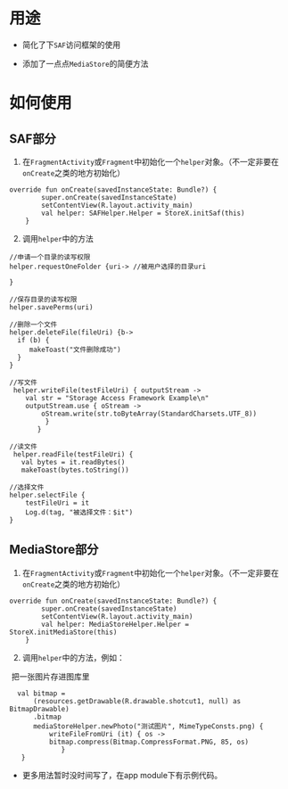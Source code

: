 # 用途

* 简化了下`SAF`访问框架的使用

* 添加了一点点`MediaStore`的简便方法

# 如何使用

## SAF部分

1. 在`FragmentActivity`或`Fragment`中初始化一个`helper`对象。（不一定非要在`onCreate`之类的地方初始化）

```
override fun onCreate(savedInstanceState: Bundle?) {
        super.onCreate(savedInstanceState)
        setContentView(R.layout.activity_main)
		val helper: SAFHelper.Helper = StoreX.initSaf(this)
	}
```

2. 调用`helper`中的方法

```
//申请一个目录的读写权限
helper.requestOneFolder {uri-> //被用户选择的目录uri

}

//保存目录的读写权限
helper.savePerms(uri)

//删除一个文件
helper.deleteFile(fileUri) {b->
  if (b) {
     makeToast("文件删除成功")
  }
}

//写文件
 helper.writeFile(testFileUri) { outputStream ->
    val str = "Storage Access Framework Example\n"
    outputStream.use { oStream ->
    	oStream.write(str.toByteArray(StandardCharsets.UTF_8))
         }
       }

//读文件
 helper.readFile(testFileUri) {
   val bytes = it.readBytes()
   makeToast(bytes.toString())
                    
//选择文件
helper.selectFile {
	testFileUri = it
	Log.d(tag, "被选择文件：$it")
}
```

## MediaStore部分

1. 在`FragmentActivity`或`Fragment`中初始化一个`helper`对象。（不一定非要在`onCreate`之类的地方初始化）

```
override fun onCreate(savedInstanceState: Bundle?) {
        super.onCreate(savedInstanceState)
        setContentView(R.layout.activity_main)
		val helper: MediaStoreHelper.Helper = StoreX.initMediaStore(this)
	}
```

2. 调用`helper`中的方法，例如：

​				把一张图片存进图库里

```
  val bitmap =
      (resources.getDrawable(R.drawable.shotcut1, null) as BitmapDrawable)
      .bitmap
      mediaStoreHelper.newPhoto("测试图片", MimeTypeConsts.png) {
          writeFileFromUri (it) { os ->
          bitmap.compress(Bitmap.CompressFormat.PNG, 85, os)
             }
   }
```



* 更多用法暂时没时间写了，在app module下有示例代码。

